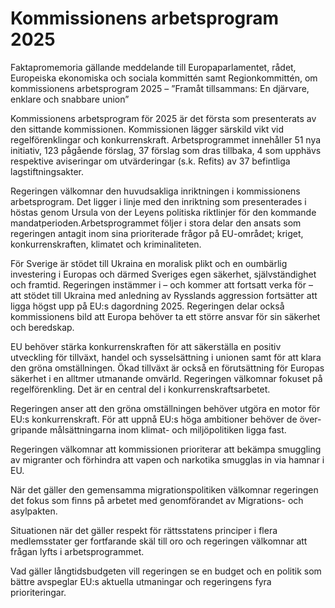 # Kommissionens arbetsprogram 2025

Faktapromemoria gällande meddelande till Europaparlamentet, rådet, Europeiska ekonomiska och sociala kommittén samt Regionkommittén, om kommissionens arbetsprogram 2025 – ”Framåt tillsammans: En djärvare, enklare och snabbare union”

Kommissionens arbetsprogram för 2025 är det första som presenterats av den sittande kommissionen. Kommissionen lägger särskild vikt vid
regelförenklingar och konkurrenskraft. Arbetsprogrammet innehåller 51 nya
initiativ, 123 pågående förslag, 37 förslag som dras tillbaka, 4 som upphävs
respektive aviseringar om utvärderingar (s.k. Refits) av 37 befintliga lagstiftningsakter.

Regeringen välkomnar den huvudsakliga inriktningen i kommissionens arbetsprogram. Det ligger i linje med den inriktning som presenterades i höstas genom Ursula von der Leyens politiska riktlinjer för den kommande mandatperioden.Arbetsprogrammet följer i stora delar den ansats som regeringen antagit inom sina prioriterade frågor på EU-området; kriget, konkurrenskraften, klimatet och kriminaliteten.

För Sverige är stödet till Ukraina en moralisk plikt och en oumbärlig investering i Europas och därmed Sveriges egen säkerhet, självständighet och framtid. Regeringen instämmer i – och kommer att fortsatt verka för – att stödet till Ukraina med anledning av Rysslands aggression fortsätter att ligga högst upp på EU:s dagordning 2025. Regeringen delar också kommissionens bild att Europa behöver ta ett större ansvar för sin säkerhet och beredskap.

EU behöver stärka konkurrenskraften för att säkerställa en positiv utveckling för tillväxt, handel och sysselsättning i unionen samt för att klara den gröna omställningen. Ökad tillväxt är också en förutsättning för Europas säkerhet i en alltmer utmanande omvärld. Regeringen välkomnar fokuset på regelförenkling. Det är en central del i konkurrenskraftsarbetet.

Regeringen anser att den gröna omställningen behöver utgöra en motor för EU:s konkurrenskraft. För att uppnå EU:s höga ambitioner behöver de över-gripande målsättningarna inom klimat- och miljöpolitiken ligga fast.

Regeringen välkomnar att kommissionen prioriterar att bekämpa smuggling av migranter och förhindra att vapen och narkotika smugglas in via hamnar i EU.

När det gäller den gemensamma migrationspolitiken välkomnar regeringen det fokus som finns på arbetet med genomförandet av Migrations- och asylpakten.

Situationen när det gäller respekt för rättsstatens principer i flera medlemsstater ger fortfarande skäl till oro och regeringen välkomnar att frågan lyfts i arbetsprogrammet.

Vad gäller långtidsbudgeten vill regeringen se en budget och en politik som bättre avspeglar EU:s aktuella utmaningar och regeringens fyra prioriteringar.
